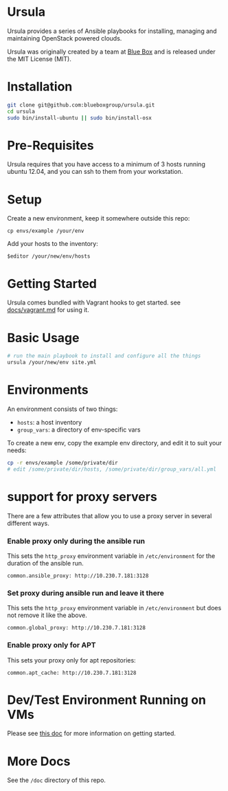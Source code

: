 # Ursula

Ursula provides a series of Ansible playbooks for installing, managing and maintaining OpenStack powered clouds.

Ursula was originally created by a team at [Blue Box](https://www.bluebox.net) and is released under the MIT License (MIT).

# Installation

```bash
git clone git@github.com:blueboxgroup/ursula.git
cd ursula
sudo bin/install-ubuntu || sudo bin/install-osx
```

# Pre-Requisites

Ursula requires that you have access to a minimum of 3 hosts running ubuntu 12.04, and you can ssh to them from your workstation.

# Setup

Create a new environment, keep it somewhere outside this repo:

    cp envs/example /your/env

Add your hosts to the inventory:

    $editor /your/new/env/hosts

# Getting Started

Ursula comes bundled with Vagrant hooks to get started.  see [docs/vagrant.md](docs/vagrant.md) for using it.

# Basic Usage

```bash
# run the main playbook to install and configure all the things
ursula /your/new/env site.yml
```

# Environments

An environment consists of two things:
- `hosts`: a host inventory
- `group_vars`: a directory of env-specific vars

To create a new env, copy the example env directory, and edit it to suit your needs:

```bash
cp -r envs/example /some/private/dir
# edit /some/private/dir/hosts, /some/private/dir/group_vars/all.yml
```

# support for proxy servers

There are a few attributes that allow you to use a proxy server in several different ways.

### Enable proxy only during the ansible run

This sets the `http_proxy` environment variable in `/etc/environment` for the duration of the ansible run.

`common.ansible_proxy: http://10.230.7.181:3128`

### Set proxy during ansible run and leave it there

This sets the `http_proxy` environment variable in `/etc/environment` but does not remove it like the above.

`common.global_proxy: http://10.230.7.181:3128`

### Enable proxy only for APT

This sets your proxy only for apt repositories:

`common.apt_cache: http://10.230.7.181:3128`


# Dev/Test Environment Running on VMs

Please see [this doc](https://github.com/blueboxgroup/ursula/blob/master/doc/dev-test.md) for more information on getting started.

# More Docs

See the `/doc` directory of this repo.
